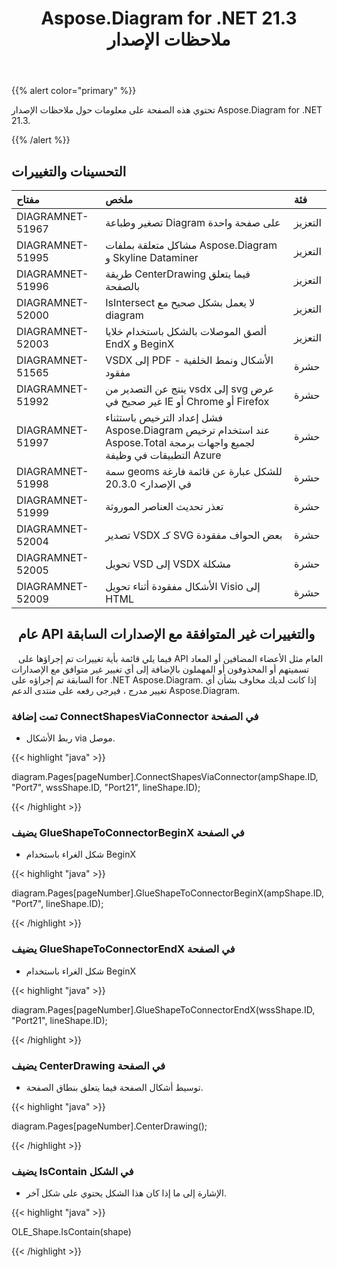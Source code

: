 ﻿---
title: Aspose.Diagram for .NET 21.3 ملاحظات الإصدار
type: docs
weight: 10
url: /ar/net/aspose-diagram-for-net-21-3-release-notes/
---
{{% alert color="primary" %}} 

تحتوي هذه الصفحة على معلومات حول ملاحظات الإصدار Aspose.Diagram for .NET 21.3.

{{% /alert %}} 
## **التحسينات والتغييرات**

|**مفتاح**|**ملخص**|**فئة**|
|:- |:- |:- |
|DIAGRAMNET-51967|تصغير وطباعة Diagram على صفحة واحدة|التعزيز|
|DIAGRAMNET-51995|مشاكل متعلقة بملفات Aspose.Diagram و Skyline Dataminer|التعزيز|
|DIAGRAMNET-51996|طريقة CenterDrawing فيما يتعلق بالصفحة|التعزيز|
|DIAGRAMNET-52000|IsIntersect لا يعمل بشكل صحيح مع diagram|التعزيز|
|DIAGRAMNET-52003|ألصق الموصلات بالشكل باستخدام خلايا EndX و BeginX|التعزيز|
|DIAGRAMNET-51565|VSDX إلى PDF - الأشكال ونمط الخلفية مفقود|حشرة|
|DIAGRAMNET-51992|ينتج عن التصدير من vsdx إلى svg عرض غير صحيح في IE أو Chrome أو Firefox|حشرة|
|DIAGRAMNET-51997|فشل إعداد الترخيص باستثناء Aspose.Diagram عند استخدام ترخيص Aspose.Total لجميع واجهات برمجة التطبيقات في وظيفة Azure|حشرة|
|DIAGRAMNET-51998|سمة geoms للشكل عبارة عن قائمة فارغة في الإصدار> 20.3.0|حشرة|
|DIAGRAMNET-51999|تعذر تحديث العناصر الموروثة|حشرة|
|DIAGRAMNET-52004|تصدير VSDX كـ SVG بعض الحواف مفقودة|حشرة|
|DIAGRAMNET-52005|تحويل VSD إلى VSDX مشكلة|حشرة|
|DIAGRAMNET-52009|الأشكال مفقودة أثناء تحويل Visio إلى HTML|حشرة|

## ` `**عام API والتغييرات غير المتوافقة مع الإصدارات السابقة**
` ` فيما يلي قائمة بأية تغييرات تم إجراؤها على API العام مثل الأعضاء المضافين أو المعاد تسميتهم أو المحذوفون أو المهملون بالإضافة إلى أي تغيير غير متوافق مع الإصدارات السابقة تم إجراؤه على for .NET Aspose.Diagram. إذا كانت لديك مخاوف بشأن أي تغيير مدرج ، فيرجى رفعه على منتدى الدعم Aspose.Diagram.
### **تمت إضافة ConnectShapesViaConnector في الصفحة**
- ربط الأشكال via موصل.

{{< highlight "java" >}}

diagram.Pages[pageNumber].ConnectShapesViaConnector(ampShape.ID, "Port7", wssShape.ID, "Port21", lineShape.ID);

{{< /highlight >}}
### **يضيف GlueShapeToConnectorBeginX في الصفحة**
- شكل الغراء باستخدام BeginX



{{< highlight "java" >}}

diagram.Pages[pageNumber].GlueShapeToConnectorBeginX(ampShape.ID, "Port7", lineShape.ID);

{{< /highlight >}}
### **يضيف GlueShapeToConnectorEndX في الصفحة**
- شكل الغراء باستخدام BeginX



{{< highlight "java" >}}

diagram.Pages[pageNumber].GlueShapeToConnectorEndX(wssShape.ID, "Port21", lineShape.ID);

{{< /highlight >}}
### **يضيف CenterDrawing في الصفحة**
- توسيط أشكال الصفحة فيما يتعلق بنطاق الصفحة.



{{< highlight "java" >}}

diagram.Pages[pageNumber].CenterDrawing();

{{< /highlight >}}
### **يضيف IsContain في الشكل**
- الإشارة إلى ما إذا كان هذا الشكل يحتوي على شكل آخر.



{{< highlight "java" >}}

OLE_Shape.IsContain(shape)

{{< /highlight >}}



